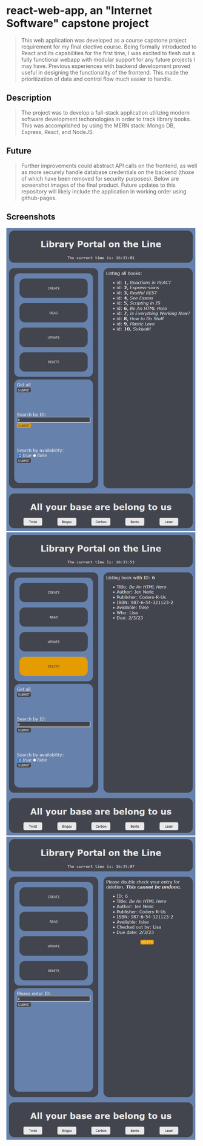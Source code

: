# react-web-app, an "Internet Software" capstone project
> This web application was developed as a course capstone project requirement for my final elective course. 
> Being formally introducted to React and its capabilities for the first time, I was excited to flesh out a fully functional webapp with modular support for any future projects I may have. Previous experiences with backend development proved useful in designing the functionality of the frontend. This made the prioritization of data and control flow much easier to handle.
## Description
> The project was to develop a full-stack application utilizing modern software development techonologies in order to track library books. This was accomplished by using the MERN stack: Mongo DB, Express, React, and NodeJS.
## Future
> Further improvements could abstract API calls on the frontend, as well as more securely handle database credentials on the backend (those of which have been removed for security purposes).
> Below are screenshot images of the final product. Future updates to this repository will likely include the application in working order using github-pages.

## Screenshots
<img src=./preview-1.png height=800px>
<img src=./preview-2.png height=800px>
<img src=./preview-3.png height=800px>
